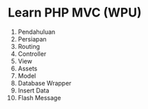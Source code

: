 # Learn PHP MVC (WPU)

1. Pendahuluan
2. Persiapan
3. Routing
4. Controller
5. View
6. Assets
7. Model
8. Database Wrapper
9. Insert Data
10. Flash Message